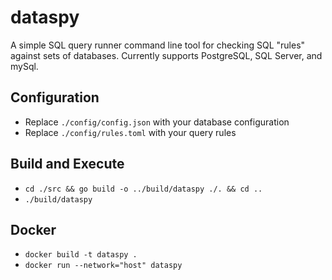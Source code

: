 # dataspy

A simple SQL query runner command line tool for checking SQL "rules" against sets of databases.
Currently supports PostgreSQL, SQL Server, and mySql.

## Configuration

- Replace `./config/config.json` with your database configuration
- Replace `./config/rules.toml` with your query rules

## Build and Execute

- `cd ./src && go build -o ../build/dataspy ./. && cd ..`
- `./build/dataspy`

## Docker

- `docker build -t dataspy .`
- `docker run --network="host" dataspy`
